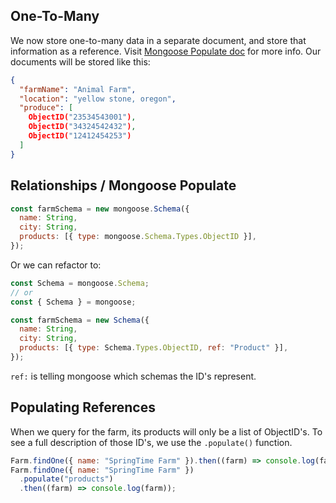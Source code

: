 ## One-To-Many

We now store one-to-many data in a separate document, and store that information as a reference. Visit [Mongoose Populate doc](https://mongoosejs.com/docs/populate.html) for more info. Our documents will be stored like this:

```json
{
  "farmName": "Animal Farm",
  "location": "yellow stone, oregon",
  "produce": [
    ObjectID("23534543001"),
    ObjectID("34324542432"),
    ObjectID("12412454253")
  ]
}
```

## Relationships / Mongoose Populate

```javascript
const farmSchema = new mongoose.Schema({
  name: String,
  city: String,
  products: [{ type: mongoose.Schema.Types.ObjectID }],
});
```

Or we can refactor to:

```javascript
const Schema = mongoose.Schema;
// or
const { Schema } = mongoose;

const farmSchema = new Schema({
  name: String,
  city: String,
  products: [{ type: Schema.Types.ObjectID, ref: "Product" }],
});
```

`ref:` is telling mongoose which schemas the ID's represent.

## Populating References

When we query for the farm, its products will only be a list of ObjectID's.
To see a full description of those ID's, we use the `.populate()` function.

```javascript
Farm.findOne({ name: "SpringTime Farm" }).then((farm) => console.log(farm));
Farm.findOne({ name: "SpringTime Farm" })
  .populate("products")
  .then((farm) => console.log(farm));
```
